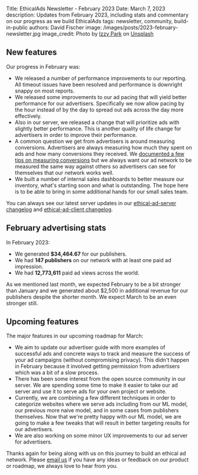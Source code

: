 Title: EthicalAds Newsletter - February 2023
Date: March 7, 2023
description: Updates from February 2023, including stats and commentary on our progress as we build EthicalAds
tags: newsletter, community, build-in-public
authors: David Fischer
image: /images/posts/2023-february-newsletter.jpg
image_credit: <span>Photo by <a href="https://unsplash.com/@blue_jean?utm_source=unsplash&utm_medium=referral&utm_content=creditCopyText">Izzy Park</a> on <a href="https://unsplash.com/photos/uLrwuNznzO0?utm_source=unsplash&utm_medium=referral&utm_content=creditCopyText">Unsplash</a></span>



## New features

Our progress in February was:

* We released a number of performance improvements to our reporting.
  All timeout issues have been resolved and performance is downright snappy on most reports.
* We released some improvements to our ad pacing that will yield
  better performance for our advertisers. Specifically we now allow pacing by the hour instead of by the day to spread out ads across the day more effectively. 
* Also in our server, we released a change that will prioritize ads
  with slightly better performance. This is another quality of life change for advertisers
  in order to improve their performance.
* A common question we get from advertisers is around measuring conversions.
  Advertisers are always measuring how much they spent on ads and how many conversions they received.
  We [documented a few tips on measuring conversions]({filename}../pages/learning-hub/advertiser-guide.md#measuring-conversions)
  but we always want our ad network to be measured
  the same way against others so advertisers can see for themselves that our network works well.
* We built a number of internal sales dashboards to better measure our inventory,
  what's starting soon and what is outstanding. The hope here is to be able to bring
  in some additional hands for our small sales team.

You can always see our latest server updates in our [ethical-ad-server changelog](https://ethical-ad-server.readthedocs.io/en/latest/developer/changelog.html) and [ethical-ad-client changelog](https://ethical-ad-client.readthedocs.io/en/latest/changelog.html).


## February advertising stats

[comment]: https://server.ethicalads.io/publisher/all/report/?start_date=2023-02-01&end_date=2023-02-28

In February 2023:

* We generated **$34,464.67** for our publishers.
* We had **147 publishers** on our network with at least one paid ad impression.
* We had **12,773,611** paid ad views across the world.

As we mentioned last month, we expected February to be a bit stronger than January
and we generated about $2,500 in additional revenue for our publishers despite the shorter month.
We expect March to be an even stronger still.


## Upcoming features

The major features in our upcoming roadmap for March:

* We aim to update our advertiser guide with more examples of successful ads
  and concrete ways to track and measure the success of your ad campaigns
  (without compromising privacy).
  This didn't happen in February because it involved getting permission from advertisers
  which was a bit of a slow process.
* There has been some interest from the open source community in our server.
  We are spending some time to make it easier to take our ad server
  and use it to serve ads for your own project or website.
* Currently, we are combining a few different techniques in order to categorize websites
  where we serve ads including from our ML model, our previous more naive model,
  and in some cases from publishers themselves.
  Now that we're pretty happy with our ML model, we are going to make a few tweaks
  that will result in better targeting results for our advertisers.
* We are also working on some minor UX improvements to our ad server for advertisers.

Thanks again for being along with us on this journey to build an ethical ad network.
Please [email us](mailto:ads@ethicalads.io) if you have any ideas or feedback on our product or roadmap,
we always love to hear from you.
